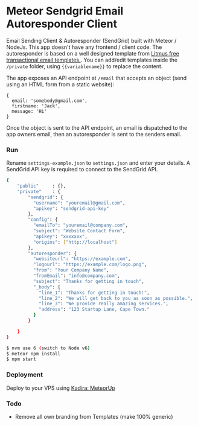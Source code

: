 # Meteor Sendgrid Email Autoresponder Client
Email Sending Client &amp; Autoresponder (SendGrid) built with Meteor / NodeJs. This app doesn't have any frontend / client code. The autoresponder is based on a well designed template from [Litmus free transactional email templates.](https://litmus.com/community/templates). You can add/edit templates inside the ```/private``` folder, using ```{{variablename}}``` to replace the content.


The app exposes an API endpoint at ```/email``` that accepts an object (send using an HTML form from a static website):
```
{
  email: 'somebody@gmail.com',
  firstname: 'Jack',
  message: 'Hi'
}
```


Once the object is sent to the API endpoint, an email is dispatched to the app owners email, then an autoresponder is sent to the senders email.

### Run

Rename ```settings-example.json``` to ```settings.json``` and enter your details. A SendGrid API key is required to connect to the SendGrid API.

```sh
{
    "public"     : {},
    "private"    : {
        "sendgrid": {
          "username": "youremail@gmail.com",
          "apikey": "sendgrid-api-key"
        },
        "config": {
          "emailTo": "youremail@company.com",
          "subject": "Website Contact Form",
          "apikey": "xxxxxxx",
          "origins": ["http://localhost"]
        },
        "autoresponder": {
          "websiteurl": "https://example.com",
          "logourl": "https://example.com/logo.png",
          "from": "Your Company Name",
          "fromEmail": "info@company.com",
          "subject": "Thanks for getting in touch",
          "_body": {
            "line_1": "Thanks for getting in touch!",
            "line_2": "We will get back to you as soon as possible.",
            "line_3": "We provide really amazing services.",
            "address": "123 Startup Lane, Cape Town."
          }
        }

    }
}

```

```sh
$ nvm use 6 (switch to Node v6)
$ meteor npm install
$ npm start
```


### Deployment

Deploy to your VPS using [Kadira: MeteorUp](https://github.com/kadirahq/meteor-up)

### Todo

 - Remove all own branding from Templates (make 100% generic)
